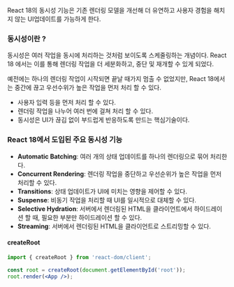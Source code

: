 React 18의 동시성 기능은 기존 렌더링 모델을 개선해 더 유연하고 사용자 경험을 해치지 않는 UI업데이트를 가능하게 한다.


### 동시성이란 ?

동시성은 여러 작업을 동시에 처리하는 것처럼 보이도록 스케줄링하는 개념이다. React 18 에서는 이를 통해 렌더링 작업을 더 세분화하고, 중단 및 재개할 수 있게 되었다.

예전에는 하나의 렌더링 작업이 시작되면 끝날 때가지 멈출 수 없었지만, React 18에서는 중간에 끊고 우선수위가 높은 작업을 먼저 처리 할 수 있다.

- 사용자 입력 등을 먼저 처리 할 수 있다.
- 렌더링 작업을 나누어 여러 번에 걸쳐 처리 할 수 있다.
- 동시성은 UI가 끊김 없이 부드럽게 반응하도록 만드는 핵심기술이다.

### React 18에서 도입된 주요 동시성 기능

- **Automatic Batching**: 여러 개의 상태 업데이트를 하나의 렌더링으로 묶어 처리한다.
- **Concurrent Rendering**: 렌더링 작업을 중단하고 우선순위가 높은 작업을 먼저 처리할 수 있다.
- **Transitions**: 상태 업데이트가 UI에 미치는 영향을 제어할 수 있다.
- **Suspense**: 비동기 작업을 처리할 때 UI를 일시적으로 대체할 수 있다.
- **Selective Hydration**: 서버에서 렌더링된 HTML을 클라이언트에서 하이드레이션 할 때, 필요한 부분만 하이드레이션 할 수 있다.
- **Streaming**: 서버에서 렌더링된 HTML을 클라이언트로 스트리밍할 수 있다.

#### createRoot

``` jsx
import { createRoot } from 'react-dom/client';

const root = createRoot(document.getElementById('root'));
root.render(<App />);

```